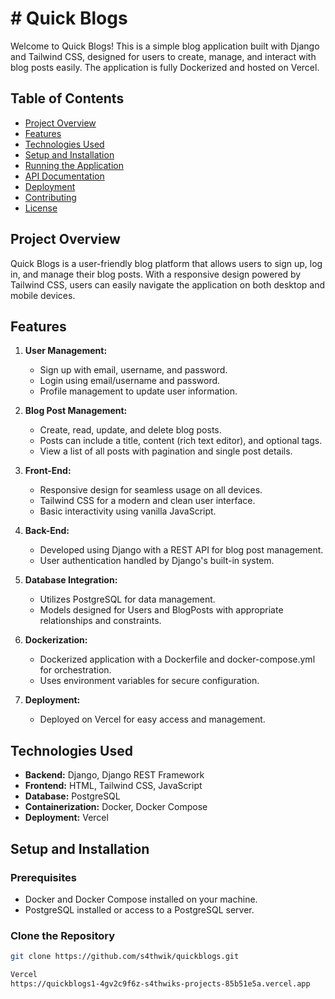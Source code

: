 # # Quick Blogs

Welcome to Quick Blogs! This is a simple blog application built with Django and Tailwind CSS, designed for users to create, manage, and interact with blog posts easily. The application is fully Dockerized and hosted on Vercel.

## Table of Contents

- [Project Overview](#project-overview)
- [Features](#features)
- [Technologies Used](#technologies-used)
- [Setup and Installation](#setup-and-installation)
- [Running the Application](#running-the-application)
- [API Documentation](#api-documentation)
- [Deployment](#deployment)
- [Contributing](#contributing)
- [License](#license)

## Project Overview

Quick Blogs is a user-friendly blog platform that allows users to sign up, log in, and manage their blog posts. With a responsive design powered by Tailwind CSS, users can easily navigate the application on both desktop and mobile devices.

## Features

1. **User Management:**
   - Sign up with email, username, and password.
   - Login using email/username and password.
   - Profile management to update user information.

2. **Blog Post Management:**
   - Create, read, update, and delete blog posts.
   - Posts can include a title, content (rich text editor), and optional tags.
   - View a list of all posts with pagination and single post details.

3. **Front-End:**
   - Responsive design for seamless usage on all devices.
   - Tailwind CSS for a modern and clean user interface.
   - Basic interactivity using vanilla JavaScript.

4. **Back-End:**
   - Developed using Django with a REST API for blog post management.
   - User authentication handled by Django's built-in system.

5. **Database Integration:**
   - Utilizes PostgreSQL for data management.
   - Models designed for Users and BlogPosts with appropriate relationships and constraints.

6. **Dockerization:**
   - Dockerized application with a Dockerfile and docker-compose.yml for orchestration.
   - Uses environment variables for secure configuration.

7. **Deployment:**
   - Deployed on Vercel for easy access and management.
    

## Technologies Used

- **Backend:** Django, Django REST Framework
- **Frontend:** HTML, Tailwind CSS, JavaScript
- **Database:** PostgreSQL
- **Containerization:** Docker, Docker Compose
- **Deployment:** Vercel

## Setup and Installation

### Prerequisites

- Docker and Docker Compose installed on your machine.
- PostgreSQL installed or access to a PostgreSQL server.

### Clone the Repository

```bash
git clone https://github.com/s4thwik/quickblogs.git

Vercel
https://quickblogs1-4gv2c9f6z-s4thwiks-projects-85b51e5a.vercel.app

